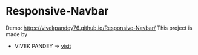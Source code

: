 # Responsive-Navbar

Demo: https://vivekpandey76.github.io/Responsive-Navbar/
This project is made by

- VIVEK PANDEY => [visit](https://github.com/vivekpandey76)


